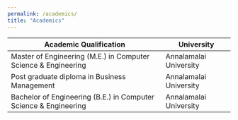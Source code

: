 ```yaml
---
permalink: /academics/
title: "Academics"
---
```


|   Academic Qualification| University  |
|---|---|
| Master of Engineering (M.E.) in Computer Science & Engineering |   Annalamalai University|
| Post graduate diploma in Business Management  | Annalamalai University  |
|  Bachelor of Engineering (B.E.) in Computer Science & Engineering | Annalamalai University  |
